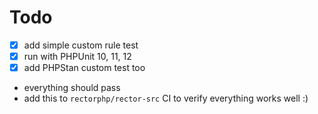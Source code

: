 # Todo

* [x] add simple custom rule test
* [x] run with PHPUnit 10, 11, 12
* [x] add PHPStan custom test too
* everything should pass
* add this to `rectorphp/rector-src` CI to verify everything works well :)
